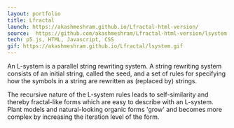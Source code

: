 ```yaml
---
layout: portfolio
title: Lfractal
launch: https://akashmeshram.github.io/Lfractal-html-version/
source:  https://github.com/akashmeshram/Lfractal-html-version/lsystem.gif
tech: p5.js, HTML, Javascript, CSS
gif: https://akashmeshram.github.io/Lfractal/lsystem.gif
---
```


An L-system is a parallel string rewriting system. A string rewriting system consists of an initial string, called the seed, and a set of rules for specifying how the symbols in a string are rewritten as (replaced by) strings.

The recursive nature of the L-system rules leads to self-similarity and thereby fractal-like forms which are easy to describe with an L-system. Plant models and natural-looking organic forms 'grow' and becomes more complex by increasing the iteration level of the form.